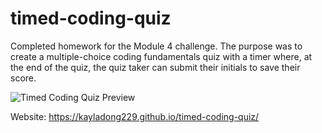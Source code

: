 # timed-coding-quiz
Completed homework for the Module 4 challenge. The purpose was to create a multiple-choice coding fundamentals quiz with a timer where, at the end of the quiz, the quiz taker can submit their initials to save their score.

![Timed Coding Quiz Preview](https://i.imgur.com/ns6sKYZ.png)

Website: https://kayladong229.github.io/timed-coding-quiz/